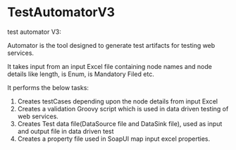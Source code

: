 # TestAutomatorV3
test automator V3:



Automator is the tool designed to generate test artifacts for testing web services.
 
It takes input from an input Excel file containing node names
and node details like length, is Enum, is Mandatory Filed etc.
 
It performs the below tasks:
1. Creates testCases depending upon the node details from input Excel
2. Creates a validation Groovy script which is used in data driven testing of web services.
3. Creates Test data file(DataSource file and DataSink file), used as input and output file in data driven test
4. Creates a property file used in SoapUI map input excel properties.
